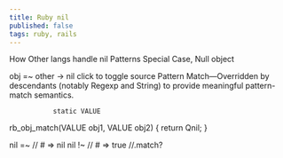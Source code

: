 ```yaml
---
title: Ruby nil
published: false
tags: ruby, rails
---
```


How Other langs handle nil
Patterns Special Case, Null object

obj =~ other → nil click to toggle source
Pattern Match—Overridden by descendants (notably Regexp and String) to provide meaningful pattern-match semantics.


               static VALUE
rb_obj_match(VALUE obj1, VALUE obj2)
{
    return Qnil;
}


nil =~ // # => nil
nil !~ // # => true
//.match?
